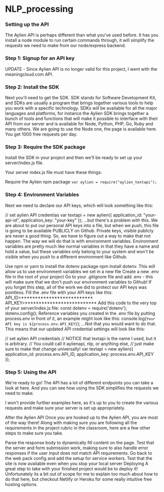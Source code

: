 # NLP_processing

### Setting up the API
The Aylien API is perhaps different than what you've used before. It has you install a node module to run certain commands through, it will simplify the requests we need to make from our node/express backend.

### Step 1: Signup for an API key
UPDATE - Since Aylien API is no longer valid for this project, I went with the meaningcloud.com API.

### Step 2: Install the SDK
Next you'll need to get the SDK. SDK stands for Software Development Kit, and SDKs are usually a program that brings together various tools to help you work with a specific technology. SDKs will be available for all the major languages and platforms, for instance the Aylien SDK brings together a bunch of tools and functions that will make it possible to interface with their API from our server and is available for Node, Python, PHP, Go, Ruby and many others. We are going to use the Node one, the page is available here. You get 1000 free requests per day.

### Step 3: Require the SDK package
Install the SDK in your project and then we'll be ready to set up your server/index.js file.

Your server index.js file must have these things:

Require the Aylien npm package
`var aylien = require("aylien_textapi");`
### Step 4: Environment Variables
Next we need to declare our API keys, which will look something like this:

// set aylien API credentias
var textapi = new aylien({
  application_id: "your-api-id",
  application_key: "your-key"
});
...but there's a problem with this. We are about to put our personal API keys into a file, but when we push, this file is going to be available PUBLICLY on Github. Private keys, visible publicly are never a good thing. So, we have to figure out a way to make that not happen. The way we will do that is with environment variables. Environment variables are pretty much like normal variables in that they have a name and hold a value, but these variables only belong to your system and won't be visible when you push to a different environment like Github.

 Use npm or yarn to install the dotenv package npm install dotenv. This will allow us to use environment variables we set in a new file
 Create a new .env file in the root of your project
 Go to your .gitignore file and add .env - this will make sure that we don't push our environment variables to Github! If you forget this step, all of the work we did to protect our API keys was pointless.
 Fill the .env file with your API keys like this:
API_ID=**************************
API_KEY=**************************
 Add this code to the very top of your server/index.js file:
const dotenv = require('dotenv');
dotenv.config();
 Reference variables you created in the .env file by putting process.env in front of it, an example might look like this:
console.log(`Your API key is ${process.env.API_KEY}`);
...Not that you would want to do that. This means that our updated API credential settings will look like this:

// set aylien API credentials
// NOTICE that textapi is the name I used, but it is arbitrary. 
// You could call it aylienapi, nlp, or anything else, 
//   just make sure to make that change universally!
var textapi = new aylien({
  application_id: process.env.API_ID,
  application_key: process.env.API_KEY
});
### Step 5: Using the API
We're ready to go! The API has a lot of different endpoints you can take a look at here. And you can see how using the SDK simplifies the requests we need to make.

I won't provide further examples here, as it's up to you to create the various requests and make sure your server is set up appropriately.

After the Aylien API
Once you are hooked up to the Aylien API, you are most of the way there! Along with making sure you are following all the requirements in the project rubric in the classroom, here are a few other steps to make sure you take.

Parse the response body to dynamically fill content on the page.
Test that the server and form submission work, making sure to also handle error responses if the user input does not match API requirements.
Go back to the web pack config and add the setup for service workers.
Test that the site is now available even when you stop your local server
Deploying
A great step to take with your finished project would be to deploy it! Unfortunately its a bit out of scope for me to explain too much about how to do that here, but checkout Netlify or Heroku for some really intuitive free hosting options.
